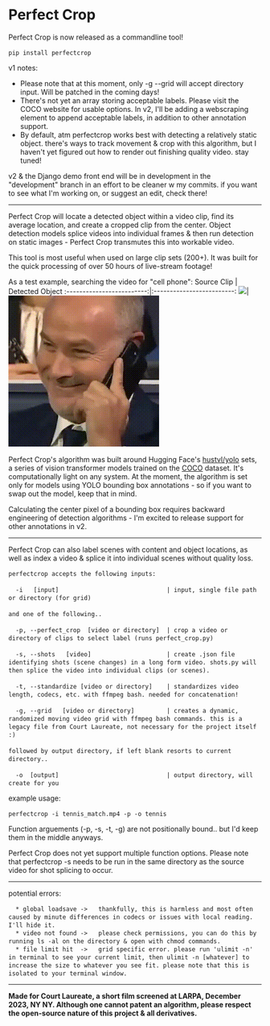 # Perfect Crop

Perfect Crop is now released as a commandline tool!
```
pip install perfectcrop
```
v1 notes:
- Please note that at this moment, only -g --grid will accept directory input. Will be patched in the coming days!
- There's not yet an array storing acceptable labels. Please visit the COCO website for usable options. In v2, I'll be adding a webscraping element to append acceptable labels, in addition to other annotation support.
- By default, atm perfectcrop works best with detecting a relatively static object. there's ways to track movement & crop with this algorithm, but I haven't yet figured out how to render out finishing quality video. stay tuned!

v2 & the Django demo front end will be in development in the "development" branch in an effort to be cleaner w my commits. if you want to see what I'm working on, or suggest an edit, check there!

---

Perfect Crop will locate a detected object within a video clip, find its average location, and create a cropped clip from the center. Object detection models splice videos into individual frames & then run detection on static images - Perfect Crop transmutes this into workable video.

This tool is most useful when used on large clip sets (200+). It was built for the quick processing of over 50 hours of live-stream footage!

As a test example, searching the video for "cell phone":
Source Clip            |  Detected Object
:-------------------------:|:-------------------------:
![](https://github.com/rebeccapicanso/perfect_crop/blob/main/readme_source.gif)| ![](https://github.com/rebeccapicanso/perfect_crop/blob/main/readme_detected.gif)

Perfect Crop's algorithm was built around Hugging Face's [hustvl/yolo](https://www.google.com/search?q=hustvl%2Fyolo-tiny&rlz=1C5CHFA_enUS997US998&oq=yolostiny+hu&gs_lcrp=EgZjaHJvbWUqCggBEAAYChgWGB4yBggAEEUYOTIKCAEQABgKGBYYHjINCAIQABiGAxiABBiKBdIBCDMwNTRqMGo0qAIAsAIA&sourceid=chrome&ie=UTF-8) sets, a series of vision transformer models trained on the [COCO](https://cocodataset.org/#home) dataset. It's computationally light on any system. At the moment, the algorithm is set only for models using YOLO bounding box annotations - so if you want to swap out the model, keep that in mind.

Calculating the center pixel of a bounding box requires backward engineering of detection algorithms - I'm excited to release support for other annotations in v2.

---
Perfect Crop can also label scenes with content and object locations, as well as index a video & splice it into individual scenes without quality loss.

```
perfectcrop accepts the following inputs:

  -i   [input]                              | input, single file path or directory (for grid)

and one of the following..

  -p, --perfect_crop  [video or directory]  | crop a video or directory of clips to select label (runs perfect_crop.py)

  -s, --shots   [video]                     | create .json file identifying shots (scene changes) in a long form video. shots.py will then splice the video into individual clips (or scenes).
  
  -t, --standardize [video or directory]    | standardizes video length, codecs, etc. with ffmpeg bash. needed for concatenation!
  
  -g, --grid   [video or directory]         | creates a dynamic, randomized moving video grid with ffmpeg bash commands. this is a legacy file from Court Laureate, not necessary for the project itself :)

followed by output directory, if left blank resorts to current directory..

  -o  [output]                              | output directory, will create for you
```
example usage:
```
perfectcrop -i tennis_match.mp4 -p -o tennis
```
Function arguements (-p, -s, -t, -g) are not positionally bound.. but I'd keep them in the middle anyways.

Perfect Crop does not yet support multiple function options.
Please note that perfectcrop -s needs to be run in the same directory as the source video for shot splicing to occur.

---


potential errors:
```
  * global loadsave ->   thankfully, this is harmless and most often caused by minute differences in codecs or issues with local reading. I'll hide it.
  * video not found ->   please check permissions, you can do this by running ls -al on the directory & open with chmod commands.
  * file limit hit  ->   grid specific error. please run 'ulimit -n' in terminal to see your current limit, then ulimit -n [whatever] to increase the size to whatever you see fit. please note that this is isolated to your terminal window.
```

---
**Made for Court Laureate, a short film screened at LARPA, December 2023, NY NY.
Although one cannot patent an algorithm, please respect the open-source nature of this project & all derivatives.**

